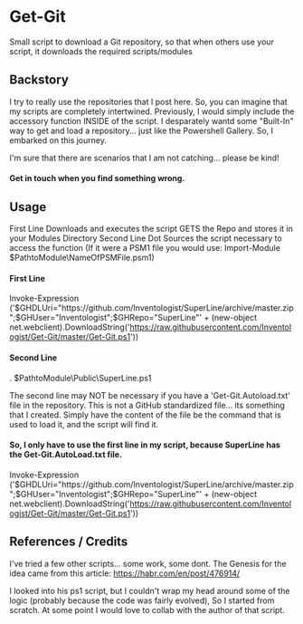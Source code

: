 # Get-Git
Small script to download a Git repository, so that when others use your script, it downloads the required  scripts/modules
 
## Backstory
I try to really use the repositories that I post here.  So, you can imagine that my scripts are completely intertwined.
Previously, I would simply include the accessory function INSIDE of the script.  I desparately wantd some "Built-In" way to get and load a repository... just like the Powershell Gallery.  So, I embarked on this journey.

I'm sure that there are scenarios that I am not catching... please be kind!
#### Get in touch when you find something wrong.

## Usage
First Line Downloads and executes the script GETS the Repo and stores it in your Modules Directory
Second Line Dot Sources the script necessary to access the function (If it were a PSM1 file you would use: Import-Module $PathtoModule\NameOfPSMFile.psm1)
    
#### First Line
Invoke-Expression ('$GHDLUri="https://github.com/Inventologist/SuperLine/archive/master.zip";$GHUser="Inventologist";$GHRepo="SuperLine"' + (new-object net.webclient).DownloadString('https://raw.githubusercontent.com/Inventologist/Get-Git/master/Get-Git.ps1'))

#### Second Line
. $PathtoModule\Public\SuperLine.ps1
    
The second line may NOT be necessary if you have a 'Get-Git.Autoload.txt' file in the repository.  This is not a GitHub standardized file... its something that I created.
Simply have the content of the file be the command that is used to load it, and the script will find it.

#### So, I only have to use the first line in my script, because SuperLine has the Get-Git.AutoLoad.txt file.
Invoke-Expression ('$GHDLUri="https://github.com/Inventologist/SuperLine/archive/master.zip";$GHUser="Inventologist";$GHRepo="SuperLine"' + (new-object net.webclient).DownloadString('https://raw.githubusercontent.com/Inventologist/Get-Git/master/Get-Git.ps1'))

## References / Credits
I've tried a few other scripts... some work, some dont.  The Genesis for the idea came from this article:
https://habr.com/en/post/476914/

I looked into his ps1 script, but I couldn't wrap my head around some of the logic (probably because the code was fairly evolved), So I started from scratch.  At some point I would love to collab with the author of that script.
 
 

